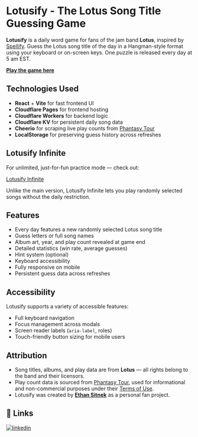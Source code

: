 # Lotusify - The Lotus Song Title Guessing Game

**Lotusify** is a daily word game for fans of the jam band **Lotus**, inspired by [Spellify](https://commandersherald.com/games/spellify). Guess the Lotus song title of the day in a Hangman-style format using your keyboard or on-screen keys. One puzzle is released every day at 5 am EST.

**[Play the game here](https://www.lotusify-game.com)**

## Technologies Used

- **React** + **Vite** for fast frontend UI
- **Cloudflare Pages** for frontend hosting
- **Cloudflare Workers** for backend logic
- **Cloudflare KV** for persistent daily song data
- **Cheerio** for scraping live play counts from [Phantasy Tour](https://www.phantasytour.com/)
- **LocalStorage** for preserving guess history across refreshes

## Lotusify Infinite

For unlimited, just-for-fun practice mode — check out:

[Lotusify Infinite](https://lotusify-infinite.pages.dev)

Unlike the main version, Lotusify Infinite lets you play randomly selected songs without the daily restriction.

## Features

- Every day features a new randomly selected Lotus song title
- Guess letters or full song names
- Album art, year, and play count revealed at game end
- Detailed statistics (win rate, average guesses)
- Hint system (optional)
- Keyboard accessibility
- Fully responsive on mobile
- Persistent guess data across refreshes

## Accessibility

Lotusify supports a variety of accessible features:

- Full keyboard navigation
- Focus management across modals
- Screen reader labels (`aria-label`, roles)
- Touch-friendly button sizing for mobile users

## Attribution

- Song titles, albums, and play data are from **Lotus** — all rights belong to the band and their licensors.
- Play count data is sourced from [Phantasy Tour](https://www.phantasytour.com/), used for informational and non-commercial purposes under their [Terms of Use](https://www.phantasytour.com/terms-of-use).
- Lotusify was created by **[Ethan Sitnek](https://github.com/edjsitnek)** as a personal fan project.

## 🔗 Links
[![linkedin](https://img.shields.io/badge/linkedin-0A66C2?style=for-the-badge&logo=linkedin&logoColor=white)](https://www.linkedin.com/in/ethan-sitnek-7203971a1/)